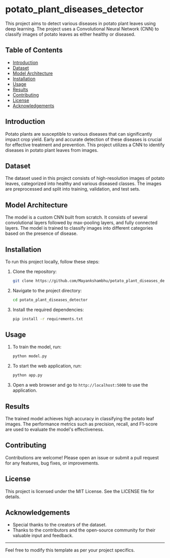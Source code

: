 # potato_plant_diseases_detector
This project aims to detect various diseases in potato plant leaves using deep learning. The project uses a Convolutional Neural Network (CNN) to classify images of potato leaves as either healthy or diseased.

## Table of Contents
- [Introduction](#introduction)
- [Dataset](#dataset)
- [Model Architecture](#model-architecture)
- [Installation](#installation)
- [Usage](#usage)
- [Results](#results)
- [Contributing](#contributing)
- [License](#license)
- [Acknowledgements](#acknowledgements)

## Introduction
Potato plants are susceptible to various diseases that can significantly impact crop yield. Early and accurate detection of these diseases is crucial for effective treatment and prevention. This project utilizes a CNN to identify diseases in potato plant leaves from images.

## Dataset
The dataset used in this project consists of high-resolution images of potato leaves, categorized into healthy and various diseased classes. The images are preprocessed and split into training, validation, and test sets.

## Model Architecture
The model is a custom CNN built from scratch. It consists of several convolutional layers followed by max-pooling layers, and fully connected layers. The model is trained to classify images into different categories based on the presence of disease.

## Installation
To run this project locally, follow these steps:

1. Clone the repository:
    ```bash
    git clone https://github.com/Mayankshambhu/potato_plant_diseases_detector.git
    ```
2. Navigate to the project directory:
    ```bash
    cd potato_plant_diseases_detector
    ```
3. Install the required dependencies:
    ```bash
    pip install -r requirements.txt
    ```

## Usage
1. To train the model, run:
    ```bash
    python model.py
    ```
2. To start the web application, run:
    ```bash
    python app.py
    ```
3. Open a web browser and go to `http://localhost:5000` to use the application.

## Results
The trained model achieves high accuracy in classifying the potato leaf images. The performance metrics such as precision, recall, and F1-score are used to evaluate the model's effectiveness.

## Contributing
Contributions are welcome! Please open an issue or submit a pull request for any features, bug fixes, or improvements.

## License
This project is licensed under the MIT License. See the LICENSE file for details.

## Acknowledgements
- Special thanks to the creators of the dataset.
- Thanks to the contributors and the open-source community for their valuable input and feedback.

---

Feel free to modify this template as per your project specifics.
